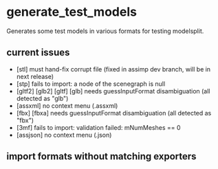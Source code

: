 # generate_test_models

Generates some test models in various formats for testing modelsplit.

## current issues

- [stl] must hand-fix corrupt file (fixed in assimp dev branch, will be in next release)
- [stp] fails to import: a node of the scenegraph is null
- [gltf2] [glb2] [gltf] [glb] needs guessInputFormat disambiguation (all detected as "glb")
- [assxml] no context menu (.assxml)
- [fbx] [fbxa] needs guessInputFormat disambiguation (all detected as "fbx")
- [3mf] fails to import: validation failed: mNumMeshes == 0
- [assjson] no context menu (.json)

## import formats without matching exporters

